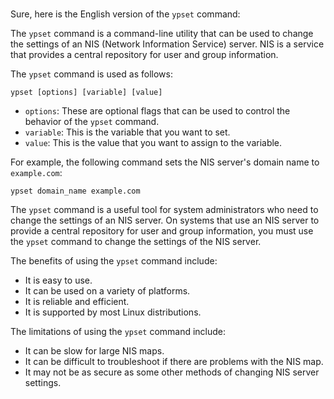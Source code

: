 # 

Sure, here is the English version of the `ypset` command:

The `ypset` command is a command-line utility that can be used to change the settings of an NIS (Network Information Service) server. NIS is a service that provides a central repository for user and group information.

The `ypset` command is used as follows:

```
ypset [options] [variable] [value]
```

* `options`: These are optional flags that can be used to control the behavior of the `ypset` command.
* `variable`: This is the variable that you want to set.
* `value`: This is the value that you want to assign to the variable.

For example, the following command sets the NIS server's domain name to `example.com`:

```
ypset domain_name example.com
```

The `ypset` command is a useful tool for system administrators who need to change the settings of an NIS server. On systems that use an NIS server to provide a central repository for user and group information, you must use the `ypset` command to change the settings of the NIS server.

The benefits of using the `ypset` command include:

* It is easy to use.
* It can be used on a variety of platforms.
* It is reliable and efficient.
* It is supported by most Linux distributions.

The limitations of using the `ypset` command include:

* It can be slow for large NIS maps.
* It can be difficult to troubleshoot if there are problems with the NIS map.
* It may not be as secure as some other methods of changing NIS server settings.
